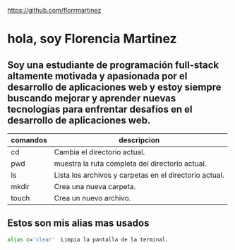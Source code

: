  https://github.com/florrmartinez
# hola, soy **Florencia Martinez**
## Soy una **estudiante de programación full-stack** altamente motivada y apasionada por el desarrollo de aplicaciones web y estoy siempre buscando mejorar y aprender nuevas tecnologías para enfrentar desafíos en el desarrollo de aplicaciones web.

| comandos |descripcion |
| --------- | --------- |
| cd   |Cambia el directorio actual.   | 
| pwd   | muestra la ruta completa del directorio actual.   |
| ls  | Lista los archivos y carpetas en el directorio actual.   | 
| mkdir   | Crea una nueva carpeta.   | 
| touch   | Crea un nuevo archivo.   | 

## Estos son mis alias mas usados
```bash 
alias c='clear'  Limpia la pantalla de la terminal.
```
